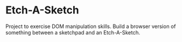 # Etch-A-Sketch
 Project to exercise DOM manipulation skills. Build a browser version of  something between a sketchpad and an Etch-A-Sketch.
